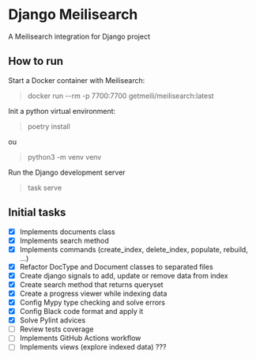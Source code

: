 # Django Meilisearch

A Meilisearch integration for Django project

## How to run

Start a Docker container with Meilisearch:

> docker run --rm -p 7700:7700 getmeili/meilisearch:latest

Init a python virtual environment:

> poetry install

ou

> python3 -m venv venv

Run the Django development server

> task serve

## Initial tasks

- [x] Implements documents class
- [x] Implements search method
- [x] Implements commands (create_index, delete_index, populate, rebuild, ...)
- [x] Refactor DocType and Document classes to separated files
- [x] Create django signals to add, update or remove data from index
- [x] Create search method that returns queryset
- [x] Create a progress viewer while indexing data
- [x] Config Mypy type checking and solve errors
- [x] Config Black code format and apply it
- [x] Solve Pylint advices
- [ ] Review tests coverage
- [ ] Implements GitHub Actions workflow
- [ ] Implements views (explore indexed data) ???
